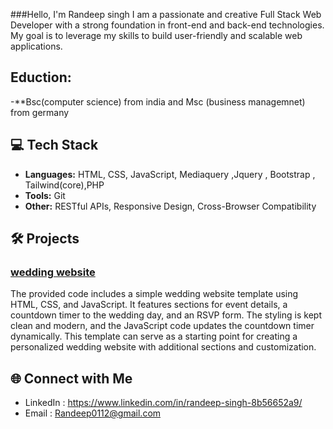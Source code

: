 ###Hello, I'm Randeep singh
I am a passionate and creative Full Stack Web Developer with a strong foundation in front-end and back-end technologies. My goal is to leverage my skills to build user-friendly and scalable web applications.

## Eduction: 

-**Bsc(computer science) from india and Msc (business managemnet) from germany


## 💻 Tech Stack

- **Languages:** HTML, CSS, JavaScript, Mediaquery ,Jquery , Bootstrap , Tailwind(core),PHP
- **Tools:** Git
- **Other:** RESTful APIs, Responsive Design, Cross-Browser Compatibility

## 🛠 Projects

### [wedding website](https://randeepwebdeveloper.github.io/wedding-site/)
The provided code includes a simple wedding website template using HTML, CSS, and JavaScript. It features sections for event details, a countdown timer to the wedding day, and an RSVP form. The styling is kept clean and modern, and the JavaScript code updates the countdown timer dynamically. This template can serve as a starting point for creating a personalized wedding website with additional sections and customization.

## 🌐 Connect with Me
- LinkedIn : https://www.linkedin.com/in/randeep-singh-8b56652a9/
- Email : Randeep0112@gmail.com







